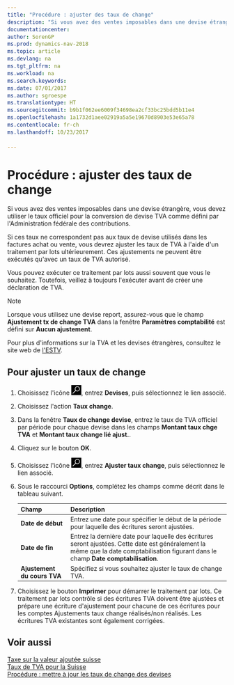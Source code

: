 ```yaml
---
title: "Procédure : ajuster des taux de change"
description: "Si vous avez des ventes imposables dans une devise étrangère, vous devez utiliser le taux officiel pour la conversion de devise TVA comme défini par l'Administration fédérale des contributions."
documentationcenter: 
author: SorenGP
ms.prod: dynamics-nav-2018
ms.topic: article
ms.devlang: na
ms.tgt_pltfrm: na
ms.workload: na
ms.search.keywords: 
ms.date: 07/01/2017
ms.author: sgroespe
ms.translationtype: HT
ms.sourcegitcommit: b9b1f062ee6009f34698ea2cf33bc25bdd5b11e4
ms.openlocfilehash: 1a1732d1aee02919a5a5e19670d8903e53e65a78
ms.contentlocale: fr-ch
ms.lasthandoff: 10/23/2017

---
```

# <a name="how-to-adjust-exchange-rates"></a>Procédure : ajuster des taux de change
Si vous avez des ventes imposables dans une devise étrangère, vous devez utiliser le taux officiel pour la conversion de devise TVA comme défini par l'Administration fédérale des contributions.  

Si ces taux ne correspondent pas aux taux de devise utilisés dans les factures achat ou vente, vous devrez ajuster les taux de TVA à l'aide d'un traitement par lots ultérieurement. Ces ajustements ne peuvent être exécutés qu'avec un taux de TVA autorisé.  

Vous pouvez exécuter ce traitement par lots aussi souvent que vous le souhaitez. Toutefois, veillez à toujours l'exécuter avant de créer une déclaration de TVA.  

> [!NOTE]  
>  Lorsque vous utilisez une devise report, assurez-vous que le champ **Ajustement tx de change TVA** dans la fenêtre **Paramètres comptabilité** est défini sur **Aucun ajustement**.  

Pour plus d'informations sur la TVA et les devises étrangères, consultez le site web de [l'ESTV](http://go.microsoft.com/fwlink/?LinkId=285999).  

## <a name="to-adjust-an-exchange-rate"></a>Pour ajuster un taux de change  

1.  Choisissez l'icône ![Page ou état pour la recherche](../../media/ui-search/search_small.png "icône Page ou état pour la recherche"), entrez **Devises**, puis sélectionnez le lien associé.  
2.  Choisissez l'action **Taux change**.  
3.  Dans la fenêtre **Taux de change devise**, entrez le taux de TVA officiel par période pour chaque devise dans les champs **Montant taux chge TVA** et **Montant taux change lié ajust.**.  
4.  Cliquez sur le bouton **OK**.  
5.  Choisissez l'icône ![Page ou état pour la recherche](../../media/ui-search/search_small.png "icône Page ou état pour la recherche"), entrez **Ajuster taux change**, puis sélectionnez le lien associé.  
6.  Sous le raccourci **Options**, complétez les champs comme décrit dans le tableau suivant.   

    |Champ|Description|  
    |---------------------------------|---------------------------------------|  
    |**Date de début**|Entrez une date pour spécifier le début de la période pour laquelle des écritures seront ajustées.|  
    |**Date de fin**|Entrez la dernière date pour laquelle des écritures seront ajustées. Cette date est généralement la même que la date comptabilisation figurant dans le champ **Date comptabilisation**.|  
    |**Ajustement du cours TVA**|Spécifiez si vous souhaitez ajuster le taux de change TVA.|  

7.  Choisissez le bouton **Imprimer** pour démarrer le traitement par lots. Ce traitement par lots contrôle si des écritures TVA doivent être ajustées et prépare une écriture d'ajustement pour chacune de ces écritures pour les comptes Ajustements taux change réalisés/non réalisés. Les écritures TVA existantes sont également corrigées.  

## <a name="see-also"></a>Voir aussi  
 [Taxe sur la valeur ajoutée suisse](swiss-value-added-tax.md)   
 [Taux de TVA pour la Suisse](vat-rates-for-switzerland.md)   
[Procédure : mettre à jour les taux de change des devises](../../finance-how-update-currencies.md)

